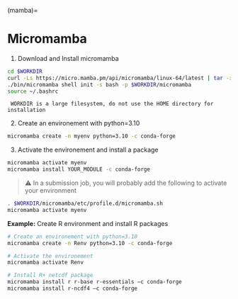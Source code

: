 (mamba)=

# Micromamba

1. Download  and Install micromamba
```bash
cd $WORKDIR
curl -Ls https://micro.mamba.pm/api/micromamba/linux-64/latest | tar -xvj bin/micromamba
./bin/micromamba shell init -s bash -p $WORKDIR/micromamba
source ~/.bashrc
```

```{warning}
 WORKDIR is a large filesystem, do not use the HOME directory for installation
```

2. Create an environement with python=3.10

```bash
micromamba create -n myenv python=3.10 -c conda-forge
```

3. Activate the environement and install a package

```bash
micromamba activate myenv
micromamba install YOUR_MODULE -c conda-forge
```

>:warning: In a submission job, you will probably add the following to activate your environment

```bash
. $WORKDIR/micromamba/etc/profile.d/micromamba.sh
micromamba activate myenv
```

**Example:** Create R environment and install R packages

```bash
# Create an environement with python=3.10
micromamba create -n Renv python=3.10 -c conda-forge

# Activate the environement
micromamba activate Renv

# Install R+ netcdf package
micromamba install r r-base r-essentials –c conda-forge
micromamba install r-ncdf4 –c conda-forge
```

